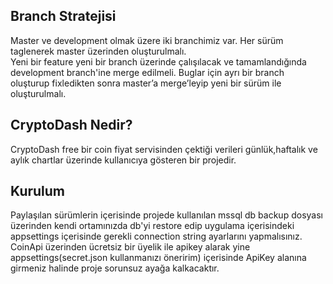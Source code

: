 ## **Branch Stratejisi**
Master ve development olmak üzere iki branchimiz var. Her sürüm taglenerek master üzerinden oluşturulmalı.  
Yeni bir feature yeni bir branch üzerinde çalışılacak ve tamamlandığında development branch'ine merge edilmeli. 
Buglar için ayrı bir branch oluşturup fixledikten sonra master’a merge’leyip yeni bir sürüm ile oluşturulmalı.




## CryptoDash Nedir?

CryptoDash free bir coin fiyat servisinden çektiği verileri günlük,haftalık ve aylık chartlar üzerinde kullanıcıya gösteren bir projedir.

## Kurulum

Paylaşılan sürümlerin içerisinde projede kullanılan mssql db backup dosyası üzerinden kendi ortamınızda db'yi restore edip uygulama içerisindeki appsettings içerisinde gerekli connection string ayarlarını yapmalısınız.
CoinApi üzerinden ücretsiz bir üyelik ile apikey alarak yine appsettings(secret.json kullanmanızı öneririm) içerisinde ApiKey alanına girmeniz halinde proje sorunsuz ayağa kalkacaktır.

